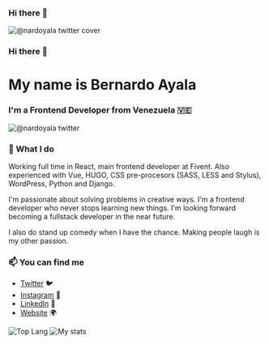 ### Hi there 👋

![@nardoyala twitter cover](https://pbs.twimg.com/profile_banners/90551432/1622033188/1500x500)


### Hi there 👋
# My name is Bernardo Ayala
### I'm a Frontend Developer from Venezuela 🇻🇪

![@nardoyala twitter](https://img.shields.io/twitter/follow/nardoyala?style=social)

### 🔨 What I do

Working full time in React, main frontend developer at Fivent. Also experienced with Vue, HUGO, CSS pre-procesors (SASS, LESS and Stylus), WordPress, Python and Django.

I'm passionate about solving problems in creative ways. I'm a frontend developer who never stops learning new things. I'm looking forward becoming a fullstack developer in the near future.

I also do stand up comedy when I have the chance. Making people laugh is my other passion. 

### 📫 You can find me
- [Twitter](https://twitter.com/nardoyala) 🐦
- [Instagram](https://instagram.com/nardoyala) 📸
- [LinkedIn](https://linkedin.com/in/nardoyala) 💼
- [Website](https://bernardoayala.com) 🌍


![Top Lang](https://github-readme-stats.vercel.app/api/top-langs/?username=nardoyala&theme=dracula)
![My stats](https://github-readme-stats.vercel.app/api?username=nardoyala&count_private=true&show_icons=true&theme=dracula)